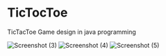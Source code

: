 # TicTocToe
TicTacToe Game design in java programming 

![Screenshot (3)](https://github.com/MrSaurabh75/TicTocToe/assets/147397716/100dd84e-7538-4a95-92bf-7e86622de4c7)
![Screenshot (4)](https://github.com/MrSaurabh75/TicTocToe/assets/147397716/818e0ba6-fe5a-4839-88c9-2b75dc673d08)
![Screenshot (5)](https://github.com/MrSaurabh75/TicTocToe/assets/147397716/baf2da75-fe63-4d56-b0fc-9b55a41e9811)

